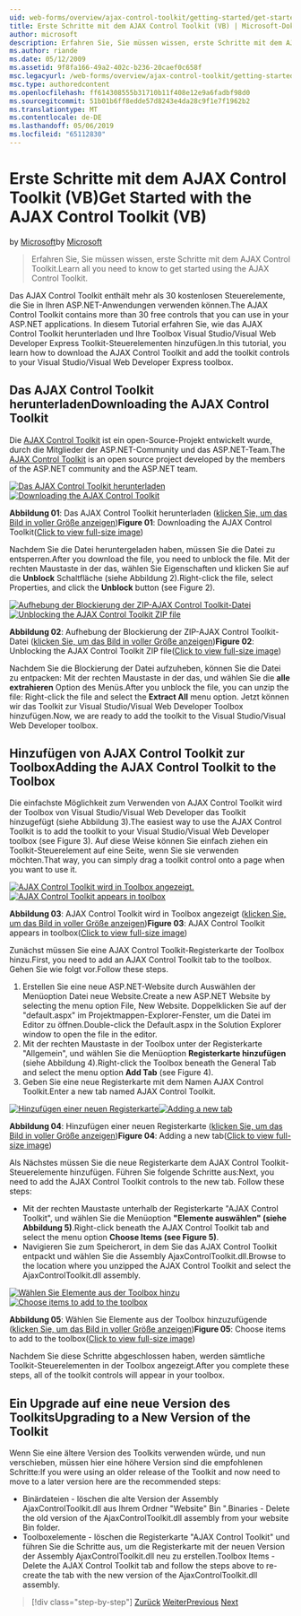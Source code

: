 ```yaml
---
uid: web-forms/overview/ajax-control-toolkit/getting-started/get-started-with-the-ajax-control-toolkit-vb
title: Erste Schritte mit dem AJAX Control Toolkit (VB) | Microsoft-Dokumentation
author: microsoft
description: Erfahren Sie, Sie müssen wissen, erste Schritte mit dem AJAX Control Toolkit.
ms.author: riande
ms.date: 05/12/2009
ms.assetid: 9f8fa166-49a2-402c-b236-20caef0c658f
msc.legacyurl: /web-forms/overview/ajax-control-toolkit/getting-started/get-started-with-the-ajax-control-toolkit-vb
msc.type: authoredcontent
ms.openlocfilehash: ff614308555b31710b11f408e12e9a6fadbf98d0
ms.sourcegitcommit: 51b01b6ff8edde57d8243e4da28c9f1e7f1962b2
ms.translationtype: MT
ms.contentlocale: de-DE
ms.lasthandoff: 05/06/2019
ms.locfileid: "65112830"
---
```

# <a name="get-started-with-the-ajax-control-toolkit-vb"></a><span data-ttu-id="3bea1-103">Erste Schritte mit dem AJAX Control Toolkit (VB)</span><span class="sxs-lookup"><span data-stu-id="3bea1-103">Get Started with the AJAX Control Toolkit (VB)</span></span>

<span data-ttu-id="3bea1-104">by [Microsoft](https://github.com/microsoft)</span><span class="sxs-lookup"><span data-stu-id="3bea1-104">by [Microsoft](https://github.com/microsoft)</span></span>

> <span data-ttu-id="3bea1-105">Erfahren Sie, Sie müssen wissen, erste Schritte mit dem AJAX Control Toolkit.</span><span class="sxs-lookup"><span data-stu-id="3bea1-105">Learn all you need to know to get started using the AJAX Control Toolkit.</span></span>

<span data-ttu-id="3bea1-106">Das AJAX Control Toolkit enthält mehr als 30 kostenlosen Steuerelemente, die Sie in Ihren ASP.NET-Anwendungen verwenden können.</span><span class="sxs-lookup"><span data-stu-id="3bea1-106">The AJAX Control Toolkit contains more than 30 free controls that you can use in your ASP.NET applications.</span></span> <span data-ttu-id="3bea1-107">In diesem Tutorial erfahren Sie, wie das AJAX Control Toolkit herunterladen und Ihre Toolbox Visual Studio/Visual Web Developer Express Toolkit-Steuerelementen hinzufügen.</span><span class="sxs-lookup"><span data-stu-id="3bea1-107">In this tutorial, you learn how to download the AJAX Control Toolkit and add the toolkit controls to your Visual Studio/Visual Web Developer Express toolbox.</span></span>

## <a name="downloading-the-ajax-control-toolkit"></a><span data-ttu-id="3bea1-108">Das AJAX Control Toolkit herunterladen</span><span class="sxs-lookup"><span data-stu-id="3bea1-108">Downloading the AJAX Control Toolkit</span></span>

<span data-ttu-id="3bea1-109">Die [AJAX Control Toolkit](http://devexpress.com/act) ist ein open-Source-Projekt entwickelt wurde, durch die Mitglieder der ASP.NET-Community und das ASP.NET-Team.</span><span class="sxs-lookup"><span data-stu-id="3bea1-109">The [AJAX Control Toolkit](http://devexpress.com/act) is an open source project developed by the members of the ASP.NET community and the ASP.NET team.</span></span>

<span data-ttu-id="3bea1-110">[![Das AJAX Control Toolkit herunterladen](get-started-with-the-ajax-control-toolkit-vb/_static/image1.jpg)](get-started-with-the-ajax-control-toolkit-vb/_static/image1.png)</span><span class="sxs-lookup"><span data-stu-id="3bea1-110">[![Downloading the AJAX Control Toolkit](get-started-with-the-ajax-control-toolkit-vb/_static/image1.jpg)](get-started-with-the-ajax-control-toolkit-vb/_static/image1.png)</span></span>

<span data-ttu-id="3bea1-111">**Abbildung 01**: Das AJAX Control Toolkit herunterladen ([klicken Sie, um das Bild in voller Größe anzeigen](get-started-with-the-ajax-control-toolkit-vb/_static/image2.png))</span><span class="sxs-lookup"><span data-stu-id="3bea1-111">**Figure 01**: Downloading the AJAX Control Toolkit([Click to view full-size image](get-started-with-the-ajax-control-toolkit-vb/_static/image2.png))</span></span>

<span data-ttu-id="3bea1-112">Nachdem Sie die Datei heruntergeladen haben, müssen Sie die Datei zu entsperren.</span><span class="sxs-lookup"><span data-stu-id="3bea1-112">After you download the file, you need to unblock the file.</span></span> <span data-ttu-id="3bea1-113">Mit der rechten Maustaste in der das, wählen Sie Eigenschaften und klicken Sie auf die **Unblock** Schaltfläche (siehe Abbildung 2).</span><span class="sxs-lookup"><span data-stu-id="3bea1-113">Right-click the file, select Properties, and click the **Unblock** button (see Figure 2).</span></span>

<span data-ttu-id="3bea1-114">[![Aufhebung der Blockierung der ZIP-AJAX Control Toolkit-Datei](get-started-with-the-ajax-control-toolkit-vb/_static/image2.jpg)](get-started-with-the-ajax-control-toolkit-vb/_static/image3.png)</span><span class="sxs-lookup"><span data-stu-id="3bea1-114">[![Unblocking the AJAX Control Toolkit ZIP file](get-started-with-the-ajax-control-toolkit-vb/_static/image2.jpg)](get-started-with-the-ajax-control-toolkit-vb/_static/image3.png)</span></span>

<span data-ttu-id="3bea1-115">**Abbildung 02**: Aufhebung der Blockierung der ZIP-AJAX Control Toolkit-Datei ([klicken Sie, um das Bild in voller Größe anzeigen](get-started-with-the-ajax-control-toolkit-vb/_static/image4.png))</span><span class="sxs-lookup"><span data-stu-id="3bea1-115">**Figure 02**: Unblocking the AJAX Control Toolkit ZIP file([Click to view full-size image](get-started-with-the-ajax-control-toolkit-vb/_static/image4.png))</span></span>

<span data-ttu-id="3bea1-116">Nachdem Sie die Blockierung der Datei aufzuheben, können Sie die Datei zu entpacken: Mit der rechten Maustaste in der das, und wählen Sie die **alle extrahieren** Option des Menüs.</span><span class="sxs-lookup"><span data-stu-id="3bea1-116">After you unblock the file, you can unzip the file: Right-click the file and select the **Extract All** menu option.</span></span> <span data-ttu-id="3bea1-117">Jetzt können wir das Toolkit zur Visual Studio/Visual Web Developer Toolbox hinzufügen.</span><span class="sxs-lookup"><span data-stu-id="3bea1-117">Now, we are ready to add the toolkit to the Visual Studio/Visual Web Developer toolbox.</span></span>

## <a name="adding-the-ajax-control-toolkit-to-the-toolbox"></a><span data-ttu-id="3bea1-118">Hinzufügen von AJAX Control Toolkit zur Toolbox</span><span class="sxs-lookup"><span data-stu-id="3bea1-118">Adding the AJAX Control Toolkit to the Toolbox</span></span>

<span data-ttu-id="3bea1-119">Die einfachste Möglichkeit zum Verwenden von AJAX Control Toolkit wird der Toolbox von Visual Studio/Visual Web Developer das Toolkit hinzugefügt (siehe Abbildung 3).</span><span class="sxs-lookup"><span data-stu-id="3bea1-119">The easiest way to use the AJAX Control Toolkit is to add the toolkit to your Visual Studio/Visual Web Developer toolbox (see Figure 3).</span></span> <span data-ttu-id="3bea1-120">Auf diese Weise können Sie einfach ziehen ein Toolkit-Steuerelement auf eine Seite, wenn Sie sie verwenden möchten.</span><span class="sxs-lookup"><span data-stu-id="3bea1-120">That way, you can simply drag a toolkit control onto a page when you want to use it.</span></span>

<span data-ttu-id="3bea1-121">[![AJAX Control Toolkit wird in Toolbox angezeigt.](get-started-with-the-ajax-control-toolkit-vb/_static/image3.jpg)](get-started-with-the-ajax-control-toolkit-vb/_static/image5.png)</span><span class="sxs-lookup"><span data-stu-id="3bea1-121">[![AJAX Control Toolkit appears in toolbox](get-started-with-the-ajax-control-toolkit-vb/_static/image3.jpg)](get-started-with-the-ajax-control-toolkit-vb/_static/image5.png)</span></span>

<span data-ttu-id="3bea1-122">**Abbildung 03**: AJAX Control Toolkit wird in Toolbox angezeigt ([klicken Sie, um das Bild in voller Größe anzeigen](get-started-with-the-ajax-control-toolkit-vb/_static/image6.png))</span><span class="sxs-lookup"><span data-stu-id="3bea1-122">**Figure 03**: AJAX Control Toolkit appears in toolbox([Click to view full-size image](get-started-with-the-ajax-control-toolkit-vb/_static/image6.png))</span></span>

<span data-ttu-id="3bea1-123">Zunächst müssen Sie eine AJAX Control Toolkit-Registerkarte der Toolbox hinzu.</span><span class="sxs-lookup"><span data-stu-id="3bea1-123">First, you need to add an AJAX Control Toolkit tab to the toolbox.</span></span> <span data-ttu-id="3bea1-124">Gehen Sie wie folgt vor.</span><span class="sxs-lookup"><span data-stu-id="3bea1-124">Follow these steps.</span></span>

1. <span data-ttu-id="3bea1-125">Erstellen Sie eine neue ASP.NET-Website durch Auswählen der Menüoption Datei neue Website.</span><span class="sxs-lookup"><span data-stu-id="3bea1-125">Create a new ASP.NET Website by selecting the menu option File, New Website.</span></span> <span data-ttu-id="3bea1-126">Doppelklicken Sie auf der "default.aspx" im Projektmappen-Explorer-Fenster, um die Datei im Editor zu öffnen.</span><span class="sxs-lookup"><span data-stu-id="3bea1-126">Double-click the Default.aspx in the Solution Explorer window to open the file in the editor.</span></span>
2. <span data-ttu-id="3bea1-127">Mit der rechten Maustaste in der Toolbox unter der Registerkarte "Allgemein", und wählen Sie die Menüoption **Registerkarte hinzufügen** (siehe Abbildung 4).</span><span class="sxs-lookup"><span data-stu-id="3bea1-127">Right-click the Toolbox beneath the General Tab and select the menu option **Add Tab** (see Figure 4).</span></span>
3. <span data-ttu-id="3bea1-128">Geben Sie eine neue Registerkarte mit dem Namen AJAX Control Toolkit.</span><span class="sxs-lookup"><span data-stu-id="3bea1-128">Enter a new tab named AJAX Control Toolkit.</span></span>

<span data-ttu-id="3bea1-129">[![Hinzufügen einer neuen Registerkarte](get-started-with-the-ajax-control-toolkit-vb/_static/image4.jpg)](get-started-with-the-ajax-control-toolkit-vb/_static/image7.png)</span><span class="sxs-lookup"><span data-stu-id="3bea1-129">[![Adding a new tab](get-started-with-the-ajax-control-toolkit-vb/_static/image4.jpg)](get-started-with-the-ajax-control-toolkit-vb/_static/image7.png)</span></span>

<span data-ttu-id="3bea1-130">**Abbildung 04**: Hinzufügen einer neuen Registerkarte ([klicken Sie, um das Bild in voller Größe anzeigen](get-started-with-the-ajax-control-toolkit-vb/_static/image8.png))</span><span class="sxs-lookup"><span data-stu-id="3bea1-130">**Figure 04**: Adding a new tab([Click to view full-size image](get-started-with-the-ajax-control-toolkit-vb/_static/image8.png))</span></span>

<span data-ttu-id="3bea1-131">Als Nächstes müssen Sie die neue Registerkarte dem AJAX Control Toolkit-Steuerelemente hinzufügen. Führen Sie folgende Schritte aus:</span><span class="sxs-lookup"><span data-stu-id="3bea1-131">Next, you need to add the AJAX Control Toolkit controls to the new tab. Follow these steps:</span></span>

- <span data-ttu-id="3bea1-132">Mit der rechten Maustaste unterhalb der Registerkarte "AJAX Control Toolkit", und wählen Sie die Menüoption **"Elemente auswählen" (siehe Abbildung 5)**.</span><span class="sxs-lookup"><span data-stu-id="3bea1-132">Right-click beneath the AJAX Control Toolkit tab and select the menu option **Choose Items (see Figure 5)**.</span></span>
- <span data-ttu-id="3bea1-133">Navigieren Sie zum Speicherort, in dem Sie das AJAX Control Toolkit entpackt und wählen Sie die Assembly AjaxControlToolkit.dll.</span><span class="sxs-lookup"><span data-stu-id="3bea1-133">Browse to the location where you unzipped the AJAX Control Toolkit and select the AjaxControlToolkit.dll assembly.</span></span>

<span data-ttu-id="3bea1-134">[![Wählen Sie Elemente aus der Toolbox hinzu](get-started-with-the-ajax-control-toolkit-vb/_static/image5.jpg)](get-started-with-the-ajax-control-toolkit-vb/_static/image9.png)</span><span class="sxs-lookup"><span data-stu-id="3bea1-134">[![Choose items to add to the toolbox](get-started-with-the-ajax-control-toolkit-vb/_static/image5.jpg)](get-started-with-the-ajax-control-toolkit-vb/_static/image9.png)</span></span>

<span data-ttu-id="3bea1-135">**Abbildung 05**: Wählen Sie Elemente aus der Toolbox hinzuzufügende ([klicken Sie, um das Bild in voller Größe anzeigen](get-started-with-the-ajax-control-toolkit-vb/_static/image10.png))</span><span class="sxs-lookup"><span data-stu-id="3bea1-135">**Figure 05**: Choose items to add to the toolbox([Click to view full-size image](get-started-with-the-ajax-control-toolkit-vb/_static/image10.png))</span></span>

<span data-ttu-id="3bea1-136">Nachdem Sie diese Schritte abgeschlossen haben, werden sämtliche Toolkit-Steuerelementen in der Toolbox angezeigt.</span><span class="sxs-lookup"><span data-stu-id="3bea1-136">After you complete these steps, all of the toolkit controls will appear in your toolbox.</span></span>

## <a name="upgrading-to-a-new-version-of-the-toolkit"></a><span data-ttu-id="3bea1-137">Ein Upgrade auf eine neue Version des Toolkits</span><span class="sxs-lookup"><span data-stu-id="3bea1-137">Upgrading to a New Version of the Toolkit</span></span>

<span data-ttu-id="3bea1-138">Wenn Sie eine ältere Version des Toolkits verwenden würde, und nun verschieben, müssen hier eine höhere Version sind die empfohlenen Schritte:</span><span class="sxs-lookup"><span data-stu-id="3bea1-138">If you were using an older release of the Toolkit and now need to move to a later version here are the recommended steps:</span></span>

- <span data-ttu-id="3bea1-139">Binärdateien - löschen die alte Version der Assembly AjaxControlToolkit.dll aus Ihrem Ordner "Website" Bin ".</span><span class="sxs-lookup"><span data-stu-id="3bea1-139">Binaries - Delete the old version of the AjaxControlToolkit.dll assembly from your website Bin folder.</span></span>
- <span data-ttu-id="3bea1-140">Toolboxelemente - löschen die Registerkarte "AJAX Control Toolkit" und führen Sie die Schritte aus, um die Registerkarte mit der neuen Version der Assembly AjaxControlToolkit.dll neu zu erstellen.</span><span class="sxs-lookup"><span data-stu-id="3bea1-140">Toolbox Items - Delete the AJAX Control Toolkit tab and follow the steps above to re-create the tab with the new version of the AjaxControlToolkit.dll assembly.</span></span>

> [!div class="step-by-step"]
> <span data-ttu-id="3bea1-141">[Zurück](creating-a-custom-ajax-control-toolkit-control-extender-cs.md)
> [Weiter](using-ajax-control-toolkit-controls-and-control-extenders-vb.md)</span><span class="sxs-lookup"><span data-stu-id="3bea1-141">[Previous](creating-a-custom-ajax-control-toolkit-control-extender-cs.md)
[Next](using-ajax-control-toolkit-controls-and-control-extenders-vb.md)</span></span>
